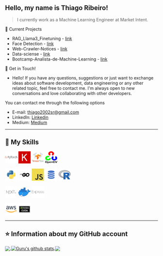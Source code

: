 ##  Hello, my name is <strong>Thiago Ribeiro!</strong>

> I currently work as a Machine Learning Engineer at Market Intent.

🔭 Current Projects
- RAG_Llama3_Finetuning - [link](https://github.com/thiagoribeiro00/RAG_Llama3_Finetuning)
- Face Detection - [link](https://github.com/thiagoribeiro00/Face_Detection)
- Web-Crawler-Notices - [link](https://github.com/thiagoribeiro00/Web-Crawler-Notices)
- Data-sciense - [link](https://github.com/thiagoribeiro00/Data-sciense-)
- Bootcamp-Analista-de-Machine-Learning - [link](https://github.com/thiagoribeiro00/Bootcamp-Analista-de-Machine-Learning)

💬 Get in Touch!
- Hello! If you have any questions, suggestions or just want to exchange ideas about software development, data engineering or any other related topic, feel free to contact me. I'm always open to new conversations and love collaborating with other developers.

You can contact me through the following options

- E-mail: thiago2002sr@gmail.com
- LinkedIn: [Linkedin](https://www.linkedin.com/in/thiago-ribeiroml/)
- Medium: [Medium](https://medium.com/@thiago2002sr)

----

## 🚀 My Skills

<code><img height="40" src="https://raw.githubusercontent.com/github/explore/main/topics/pytorch/pytorch.png" alt="Pytorch"/></code>
<code><img height="40" src="https://raw.githubusercontent.com/github/explore/main/topics/keras/keras.png" alt="keras"/></code>
<code><img height="40" src="https://raw.githubusercontent.com/github/explore/main/topics/tensorflow/tensorflow.png" alt="tensorflow"/></code>
<code><img height="40" src="https://raw.githubusercontent.com/github/explore/main/topics/opencv/opencv.png" alt="opencv"/></code>

<code><img height="40" src="https://raw.githubusercontent.com/github/explore/main/topics/python/python.png" alt="python"/></code>
<code><img height="40" src="https://raw.githubusercontent.com/github/explore/main/topics/go/go.png" alt="go"/></code>
<code><img height="40" src="https://raw.githubusercontent.com/github/explore/main/topics/javascript/javascript.png" alt="javascript"/></code>
<code><img height="40" src="https://raw.githubusercontent.com/github/explore/main/topics/sql/sql.png" alt="sql"/></code>
<code><img height="40" src="https://raw.githubusercontent.com/github/explore/main/topics/r/r.png" alt="r"/></code>

<code><img height="40" src="https://raw.githubusercontent.com/github/explore/main/topics/nextjs/nextjs.png" alt="nextjs"/></code>
<code><img height="40" src="https://raw.githubusercontent.com/github/explore/main/topics/docker-image/docker-image.png" alt="docker"/></code>
<code><img height="40" src="https://raw.githubusercontent.com/github/explore/main/topics/express/express.png" alt="express"/></code>

<code><img height="40" src="https://raw.githubusercontent.com/github/explore/main/topics/aws/aws.png" alt="aws"/></code>
<code><img height="40" src="https://raw.githubusercontent.com/github/explore/main/topics/cuda/cuda.png" alt="cuda"/></code>




---

## ⭐ Information about my GitHub account
<a href="https://github.com/Thcataclismo">
  <img align="center" src="https://github-readme-stats.vercel.app/api/top-langs/?username=Thcataclismo&theme=light&hide_langs_below=1" />
</a>
<a href="https://github.com/Thcataclismo">
 <img align="center" src="https://github-readme-stats.vercel.app/api?username=Thcataclismo&show_icons=true&theme=light&line_height=27" alt="Guru's github stats"/>
</a>
<a href="https://github.com/Thcataclismo/ComposeCookBook](https://github.com/thiagoribeiro00/RAG_Llama3_Finetuning">
  <img align="center" src="https://github-readme-stats.vercel.app/api/pin/?username=Thcataclismo&repo=RAG_Llama3_Finetuning&theme=light" />
